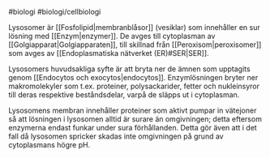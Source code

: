 #biologi #biologi/cellbiologi 

Lysosomer är [[Fosfolipid|membranblåsor]] (vesiklar) som innehåller en sur lösning med [[Enzym|enzymer]]. De avges till cytoplasman av [[Golgiapparat|Golgiapparaten]], till skillnad från [[Peroxisom|peroxisomer]] som avges av [[Endoplasmatiska nätverket (ER)#SER|SER]].

Lysosomers huvudsakliga syfte är att bryta ner de ämnen som upptagits genom [[Endocytos och exocytos|endocytos]]. Enzymlösningen bryter ner makromolekyler som t.ex. proteiner, polysackarider, fetter och nukleinsyror till deras respektive beståndsdelar, varpå de släpps ut i cytoplasman.

Lysosomens membran innehåller proteiner som aktivt pumpar in vätejoner så att lösningen i lysosomen alltid är surare än omgivningen; detta eftersom enzymerna endast funkar under sura förhållanden. Detta gör även att i det fall då lysosomen spricker skadas inte omgivningen på grund av cytoplasmans högre pH.